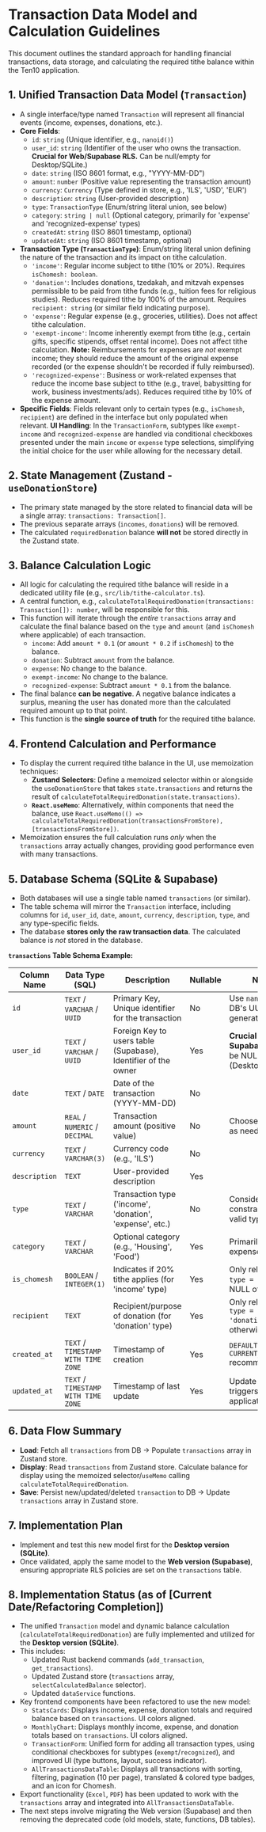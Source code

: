 # Transaction Data Model and Calculation Guidelines

This document outlines the standard approach for handling financial transactions, data storage, and calculating the required tithe balance within the Ten10 application.

## 1. Unified Transaction Data Model (`Transaction`)

- A single interface/type named `Transaction` will represent all financial events (income, expenses, donations, etc.).
- **Core Fields**:
  - `id`: `string` (Unique identifier, e.g., `nanoid()`)
  - `user_id`: `string` (Identifier of the user who owns the transaction. **Crucial for Web/Supabase RLS.** Can be null/empty for Desktop/SQLite.)
  - `date`: `string` (ISO 8601 format, e.g., "YYYY-MM-DD")
  - `amount`: `number` (Positive value representing the transaction amount)
  - `currency`: `Currency` (Type defined in store, e.g., 'ILS', 'USD', 'EUR')
  - `description`: `string` (User-provided description)
  - `type`: `TransactionType` (Enum/string literal union, see below)
  - `category`: `string | null` (Optional category, primarily for 'expense' and 'recognized-expense' types)
  - `createdAt`: `string` (ISO 8601 timestamp, optional)
  - `updatedAt`: `string` (ISO 8601 timestamp, optional)
- **Transaction Type (`TransactionType`)**: Enum/string literal union defining the nature of the transaction and its impact on tithe calculation.
  - `'income'`: Regular income subject to tithe (10% or 20%). Requires `isChomesh: boolean`.
  - `'donation'`: Includes donations, tzedakah, and mitzvah expenses permissible to be paid from tithe funds (e.g., tuition fees for religious studies). Reduces required tithe by 100% of the amount. Requires `recipient: string` (or similar field indicating purpose).
  - `'expense'`: Regular expense (e.g., groceries, utilities). Does not affect tithe calculation.
  - `'exempt-income'`: Income inherently exempt from tithe (e.g., certain gifts, specific stipends, offset rental income). Does not affect tithe calculation. **Note:** Reimbursements for expenses are _not_ exempt income; they should reduce the amount of the original expense recorded (or the expense shouldn't be recorded if fully reimbursed).
  - `'recognized-expense'`: Business or work-related expenses that reduce the income base subject to tithe (e.g., travel, babysitting for work, business investments/ads). Reduces required tithe by 10% of the expense amount.
- **Specific Fields**: Fields relevant only to certain types (e.g., `isChomesh`, `recipient`) are defined in the interface but only populated when relevant.
  **UI Handling**: In the `TransactionForm`, subtypes like `exempt-income` and `recognized-expense` are handled via conditional checkboxes presented under the main `income` or `expense` type selections, simplifying the initial choice for the user while allowing for the necessary detail.

## 2. State Management (Zustand - `useDonationStore`)

- The primary state managed by the store related to financial data will be a single array: `transactions: Transaction[]`.
- The previous separate arrays (`incomes`, `donations`) will be removed.
- The calculated `requiredDonation` balance **will not** be stored directly in the Zustand state.

## 3. Balance Calculation Logic

- All logic for calculating the required tithe balance will reside in a dedicated utility file (e.g., `src/lib/tithe-calculator.ts`).
- A central function, e.g., `calculateTotalRequiredDonation(transactions: Transaction[]): number`, will be responsible for this.
- This function will iterate through the _entire_ `transactions` array and calculate the final balance based on the `type` and `amount` (and `isChomesh` where applicable) of each transaction.
  - `income`: Add `amount * 0.1` (or `amount * 0.2` if `isChomesh`) to the balance.
  - `donation`: Subtract `amount` from the balance.
  - `expense`: No change to the balance.
  - `exempt-income`: No change to the balance.
  - `recognized-expense`: Subtract `amount * 0.1` from the balance.
- The final balance **can be negative**. A negative balance indicates a surplus, meaning the user has donated more than the calculated required amount up to that point.
- This function is the **single source of truth** for the required tithe balance.

## 4. Frontend Calculation and Performance

- To display the current required tithe balance in the UI, use memoization techniques:
  - **Zustand Selectors**: Define a memoized selector within or alongside the `useDonationStore` that takes `state.transactions` and returns the result of `calculateTotalRequiredDonation(state.transactions)`.
  - **`React.useMemo`**: Alternatively, within components that need the balance, use `React.useMemo(() => calculateTotalRequiredDonation(transactionsFromStore), [transactionsFromStore])`.
- Memoization ensures the full calculation runs _only_ when the `transactions` array actually changes, providing good performance even with many transactions.

## 5. Database Schema (SQLite & Supabase)

- Both databases will use a single table named `transactions` (or similar).
- The table schema will mirror the `Transaction` interface, including columns for `id`, `user_id`, `date`, `amount`, `currency`, `description`, `type`, and any type-specific fields.
- The database **stores only the raw transaction data**. The calculated balance is _not_ stored in the database.

**`transactions` Table Schema Example:**

| Column Name   | Data Type (SQL)                     | Description                                                    | Nullable | Notes                                                             |
| ------------- | ----------------------------------- | -------------------------------------------------------------- | -------- | ----------------------------------------------------------------- |
| `id`          | `TEXT` / `VARCHAR` / `UUID`         | Primary Key, Unique identifier for the transaction             | No       | Use `nanoid` or DB's UUID generation                              |
| `user_id`     | `TEXT` / `VARCHAR` / `UUID`         | Foreign Key to users table (Supabase), Identifier of the owner | Yes      | **Crucial for RLS in Supabase**. Can be NULL in SQLite (Desktop). |
| `date`        | `TEXT` / `DATE`                     | Date of the transaction (YYYY-MM-DD)                           | No       |                                                                   |
| `amount`      | `REAL` / `NUMERIC` / `DECIMAL`      | Transaction amount (positive value)                            | No       | Choose precision as needed                                        |
| `currency`    | `TEXT` / `VARCHAR(3)`               | Currency code (e.g., 'ILS')                                    | No       |                                                                   |
| `description` | `TEXT`                              | User-provided description                                      | Yes      |                                                                   |
| `type`        | `TEXT` / `VARCHAR`                  | Transaction type ('income', 'donation', 'expense', etc.)       | No       | Consider CHECK constraint for valid types                         |
| `category`    | `TEXT` / `VARCHAR`                  | Optional category (e.g., 'Housing', 'Food')                    | Yes      | Primarily for expense types                                       |
| `is_chomesh`  | `BOOLEAN` / `INTEGER(1)`            | Indicates if 20% tithe applies (for 'income' type)             | Yes      | Only relevant for `type = 'income'`, NULL otherwise               |
| `recipient`   | `TEXT`                              | Recipient/purpose of donation (for 'donation' type)            | Yes      | Only relevant for `type = 'donation'`, NULL otherwise             |
| `created_at`  | `TEXT` / `TIMESTAMP WITH TIME ZONE` | Timestamp of creation                                          | Yes      | `DEFAULT CURRENT_TIMESTAMP` recommended                           |
| `updated_at`  | `TEXT` / `TIMESTAMP WITH TIME ZONE` | Timestamp of last update                                       | Yes      | Update using triggers or application logic                        |

## 6. Data Flow Summary

- **Load**: Fetch all `transactions` from DB -> Populate `transactions` array in Zustand store.
- **Display**: Read `transactions` from Zustand store. Calculate balance for display using the memoized selector/`useMemo` calling `calculateTotalRequiredDonation`.
- **Save**: Persist new/updated/deleted `transaction` to DB -> Update `transactions` array in Zustand store.

## 7. Implementation Plan

- Implement and test this new model first for the **Desktop version (SQLite)**.
- Once validated, apply the same model to the **Web version (Supabase)**, ensuring appropriate RLS policies are set on the `transactions` table.

## 8. Implementation Status (as of [Current Date/Refactoring Completion])

- The unified `Transaction` model and dynamic balance calculation (`calculateTotalRequiredDonation`) are fully implemented and utilized for the **Desktop version (SQLite)**.
- This includes:
  - Updated Rust backend commands (`add_transaction`, `get_transactions`).
  - Updated Zustand store (`transactions` array, `selectCalculatedBalance` selector).
  - Updated `dataService` functions.
- Key frontend components have been refactored to use the new model:
  - `StatsCards`: Displays income, expense, donation totals and required balance based on `transactions`. UI colors aligned.
  - `MonthlyChart`: Displays monthly income, expense, and donation totals based on `transactions`. UI colors aligned.
  - `TransactionForm`: Unified form for adding all transaction types, using conditional checkboxes for subtypes (`exempt`/`recognized`), and improved UI (type buttons, layout, success indicator).
  - `AllTransactionsDataTable`: Displays all transactions with sorting, filtering, pagination (10 per page), translated & colored type badges, and an icon for Chomesh.
- Export functionality (`Excel`, `PDF`) has been updated to work with the `transactions` array and integrated into `AllTransactionsDataTable`.
- The next steps involve migrating the Web version (Supabase) and then removing the deprecated code (old models, state, functions, DB tables).
